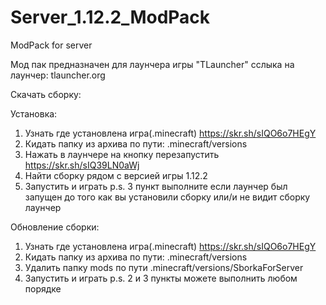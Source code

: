 # Server_1.12.2_ModPack
ModPack for server

Мод пак предназначен для лаунчера игры "TLauncher" 
сслыка на лаунчер: tlauncher.org

Скачать сборку:

Установка:
1. Узнать где установлена игра(.minecraft)
https://skr.sh/sIQO6o7HEgY
2. Кидать папку из архива по пути: .minecraft/versions
3. Нажать в лаунчере на кнопку перезапустить
https://skr.sh/sIQ39LN0aWj
4. Найти сборку рядом с версией игры 1.12.2
5. Запустить и играть
p.s. 3 пункт выполните если лаунчер был запущен до того как вы установили сборку или/и не видит сборку лаунчер

Обновление сборки:
1. Узнать где установлена игра(.minecraft)
https://skr.sh/sIQO6o7HEgY
2. Кидать папку из архива по пути: .minecraft/versions
3. Удалить папку mods по пути .minecraft/versions/SborkaForServer
4. Запустить и играть
p.s. 2 и 3 пункты можете выполнить любом порядке

